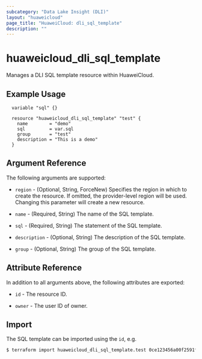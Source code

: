 ```yaml
---
subcategory: "Data Lake Insight (DLI)"
layout: "huaweicloud"
page_title: "HuaweiCloud: dli_sql_template"
description: ""
---
```


# huaweicloud_dli_sql_template

Manages a DLI SQL template resource within HuaweiCloud.  

## Example Usage

```hcl
  variable "sql" {}
  
  resource "huaweicloud_dli_sql_template" "test" {
    name        = "demo"
    sql         = var.sql
    group       = "test"
    description = "This is a demo"
  }
```

## Argument Reference

The following arguments are supported:

* `region` - (Optional, String, ForceNew) Specifies the region in which to create the resource.
  If omitted, the provider-level region will be used. Changing this parameter will create a new resource.

* `name` - (Required, String) The name of the SQL template.

* `sql` - (Required, String) The statement of the SQL template.

* `description` - (Optional, String) The description of the SQL template.

* `group` - (Optional, String) The group of the SQL template.

## Attribute Reference

In addition to all arguments above, the following attributes are exported:

* `id` - The resource ID.

* `owner` - The user ID of owner.

## Import

The SQL template can be imported using the `id`, e.g.

```bash
$ terraform import huaweicloud_dli_sql_template.test 0ce123456a00f2591fabc00385ff1234
```
